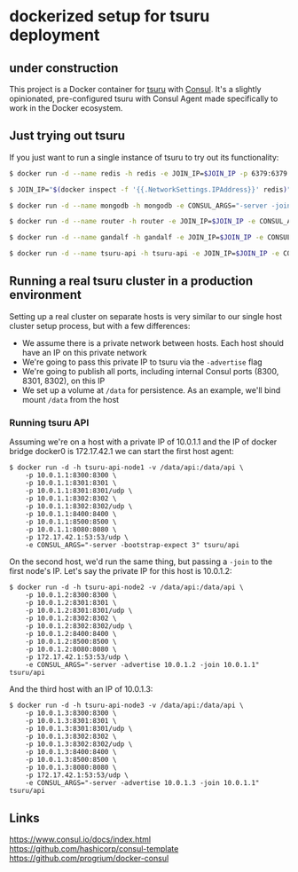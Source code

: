 # dockerized setup for tsuru deployment

## under construction


This project is a Docker container for [tsuru](https://tsuru.io) with [Consul](http://www.consul.io/). It's a slightly opinionated, pre-configured tsuru with Consul Agent made specifically to work in the Docker ecosystem.

## Just trying out tsuru

If you just want to run a single instance of tsuru to try out its functionality:

```bash
$ docker run -d --name redis -h redis -e JOIN_IP=$JOIN_IP -p 6379:6379 -p 8400:8400 -p 8500:8500 -p 8600:53/udp -e CONSUL_ARGS="-server -bootstrap-expect 3" tsuru/redis
```

```bash
$ JOIN_IP="$(docker inspect -f '{{.NetworkSettings.IPAddress}}' redis)"
```

```bash
$ docker run -d --name mongodb -h mongodb -e CONSUL_ARGS="-server -join $JOIN_IP" -e JOIN_IP=$JOIN_IP -p 27017:27017 tsuru/mongodb
```

```bash
$ docker run -d --name router -h router -e JOIN_IP=$JOIN_IP -e CONSUL_ARGS="-server -join $JOIN_IP" -p 80:8080 tsuru/router
```

```bash
$ docker run -d --name gandalf -h gandalf -e JOIN_IP=$JOIN_IP -e CONSUL_ARGS="-join $JOIN_IP" -p 8081:8081 tsuru/gandalf
```

```bash
$ docker run -d --name tsuru-api -h tsuru-api -e JOIN_IP=$JOIN_IP -e CONSUL_ARGS="-join $JOIN_IP" -p 8080:8080 tsuru/api
```

## Running a real tsuru cluster in a production environment

Setting up a real cluster on separate hosts is very similar to our single host cluster setup process, but with a few differences:

 * We assume there is a private network between hosts. Each host should have an IP on this private network
 * We're going to pass this private IP to tsuru via the `-advertise` flag
 * We're going to publish all ports, including internal Consul ports (8300, 8301, 8302), on this IP
 * We set up a volume at `/data` for persistence. As an example, we'll bind mount `/data` from the host

### Running tsuru API

Assuming we're on a host with a private IP of 10.0.1.1 and the IP of docker bridge docker0 is 172.17.42.1 we can start the first host agent:

	$ docker run -d -h tsuru-api-node1 -v /data/api:/data/api \
	    -p 10.0.1.1:8300:8300 \
	    -p 10.0.1.1:8301:8301 \
	    -p 10.0.1.1:8301:8301/udp \
	    -p 10.0.1.1:8302:8302 \
	    -p 10.0.1.1:8302:8302/udp \
	    -p 10.0.1.1:8400:8400 \
	    -p 10.0.1.1:8500:8500 \
	    -p 10.0.1.1:8080:8080 \
	    -p 172.17.42.1:53:53/udp \
	    -e CONSUL_ARGS="-server -bootstrap-expect 3" tsuru/api

On the second host, we'd run the same thing, but passing a `-join` to the first node's IP. Let's say the private IP for this host is 10.0.1.2:

	$ docker run -d -h tsuru-api-node2 -v /data/api:/data/api \
	    -p 10.0.1.2:8300:8300 \
	    -p 10.0.1.2:8301:8301 \
	    -p 10.0.1.2:8301:8301/udp \
	    -p 10.0.1.2:8302:8302 \
	    -p 10.0.1.2:8302:8302/udp \
	    -p 10.0.1.2:8400:8400 \
	    -p 10.0.1.2:8500:8500 \
	    -p 10.0.1.2:8080:8080 \
	    -p 172.17.42.1:53:53/udp \
	    -e CONSUL_ARGS="-server -advertise 10.0.1.2 -join 10.0.1.1" tsuru/api

And the third host with an IP of 10.0.1.3:

	$ docker run -d -h tsuru-api-node3 -v /data/api:/data/api \
	    -p 10.0.1.3:8300:8300 \
	    -p 10.0.1.3:8301:8301 \
	    -p 10.0.1.3:8301:8301/udp \
	    -p 10.0.1.3:8302:8302 \
	    -p 10.0.1.3:8302:8302/udp \
	    -p 10.0.1.3:8400:8400 \
	    -p 10.0.1.3:8500:8500 \
	    -p 10.0.1.3:8080:8080 \
	    -p 172.17.42.1:53:53/udp \
	    -e CONSUL_ARGS="-server -advertise 10.0.1.3 -join 10.0.1.1" tsuru/api

## Links

https://www.consul.io/docs/index.html  
https://github.com/hashicorp/consul-template  
https://github.com/progrium/docker-consul  
